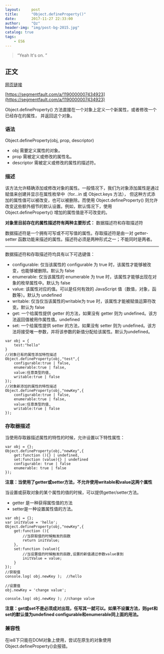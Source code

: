 ```yaml
---
layout:     post
title:      "Object.defineProperty()"
date:       2017-11-27 22:33:00
author:     "Qz"
header-img: "img/post-bg-2015.jpg"
catalog: true
tags:
    - ES6
---
```


> “Yeah It's on. ”


## 正文


[网页链接](http://blog.csdn.net/u011884290/article/details/51941605)

[https://segmentfault.com/a/1190000007434923](https://segmentfault.com/a/1190000007434923)


Object.defineProperty() 方法直接在一个对象上定义一个新属性，或者修改一个已经存在的属性， 并返回这个对象。

### 语法
Object.defineProperty(obj, prop, descriptor)

* obj 需要定义属性的对象。
* prop 需被定义或修改的属性名。
* descriptor 需被定义或修改的属性的描述符。

### 描述
该方法允许精确添加或修改对象的属性。一般情况下，我们为对象添加属性是通过赋值来创建并显示在属性枚举中（for...in 或 Object.keys 方法）， 但这种方式添加的属性值可以被改变，也可以被删除。而使用 Object.defineProperty() 则允许改变这些额外细节的默认设置。例如，默认情况下，使用 Object.defineProperty() 增加的属性值是不可改变的。

**对象里目前存在的属性描述符有两种主要形式：** 
数据描述符和存取描述符

数据描述符是一个拥有可写或不可写值的属性。存取描述符是由一对 getter-setter 函数功能来描述的属性。描述符必须是两种形式之一；不能同时是两者。


----------


数据描述符和存取描述符均具有以下可选键值：
* configurable: 仅当该属性的 configurable 为 true 时，该属性才能够被改变，也能够被删除。默认为 false
* enumerable: 仅当该属性的 enumerable 为 true 时，该属性才能够出现在对象的枚举属性中。默认为 false
* value: 该属性对应的值。可以是任何有效的 JavaScript 值（数值，对象，函数等）。默认为 undefined
* writable: 仅当仅当该属性的writable为 true 时，该属性才能被赋值运算符改变。默认为 false
* get: 一个给属性提供 getter 的方法，如果没有 getter 则为 undefined。该方法返回值被用作属性值。undefined
* set: 一个给属性提供 setter 的方法，如果没有 setter 则为 undefined。该方法将接受唯一参数，并将该参数的新值分配给该属性。默认为undefined。

```
var obj = {
    test:"hello"
}
//对象已有的属性添加特性描述
Object.defineProperty(obj,"test",{
    configurable:true | false,
    enumerable:true | false,
    value:任意类型的值,
    writable:true | false
});
//对象新添加的属性的特性描述
Object.defineProperty(obj,"newKey",{
    configurable:true | false,
    enumerable:true | false,
    value:任意类型的值,
    writable:true | false
});
```



### 存取器描述
当使用存取器描述属性的特性的时候，允许设置以下特性属性：
```
var obj = {};
Object.defineProperty(obj,"newKey",{
    get:function (){} | undefined,
    set:function (value){} | undefined
    configurable: true | false
    enumerable: true | false
});
```
**注意：当使用了getter或setter方法，不允许使用writable和value这两个属性**


当设置或获取对象的某个属性的值的时候，可以提供getter/setter方法。
* getter 是一种获得属性值的方法
* setter是一种设置属性值的方法。

```
var obj = {};
var initValue = 'hello';
Object.defineProperty(obj,"newKey",{
    get:function (){
        //当获取值的时候触发的函数
        return initValue;    
    },
    set:function (value){
        //当设置值的时候触发的函数,设置的新值通过参数value拿到
        initValue = value;
    }
});
//获取值
console.log( obj.newKey );  //hello

//设置值
obj.newKey = 'change value';

console.log( obj.newKey ); //change value
```
**注意：get或set不是必须成对出现，任写其一就可以。如果不设置方法，则get和set的默认值为undefined
configurable和enumerable同上面的用法。**


### 兼容性
在ie8下只能在DOM对象上使用，尝试在原生的对象使用 Object.defineProperty()会报错。

